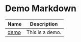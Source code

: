 # Demo Markdown

| Name            | Description     |
| --------------- | --------------- |
| [demo](demo.md) | This is a demo. |
